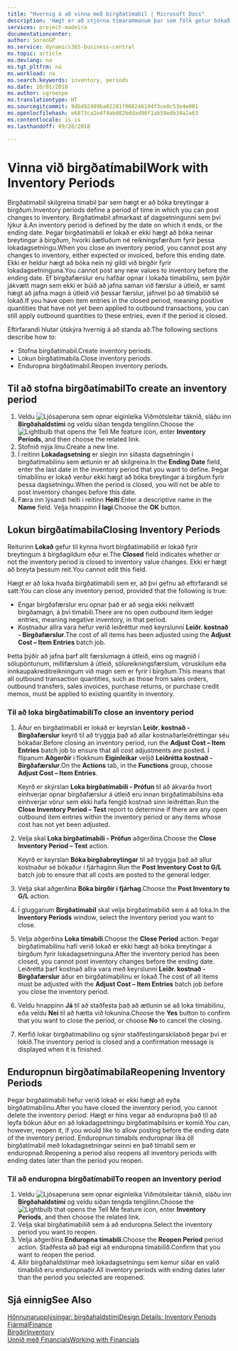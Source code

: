 ```yaml
---
title: "Hvernig á að vinna með birgðatímabil | Microsoft Docs"
description: "Hægt er að stjórna tímarammanum þar sem fólk getur bókað breytingar á birgðum með því að skilgreina birgðatímabil."
services: project-madeira
documentationcenter: 
author: SorenGP
ms.service: dynamics365-business-central
ms.topic: article
ms.devlang: na
ms.tgt_pltfrm: na
ms.workload: na
ms.search.keywords: inventory, periods
ms.date: 10/01/2018
ms.author: sgroespe
ms.translationtype: HT
ms.sourcegitcommit: 9dbd92409ba02281f008246194f3ce0c53e4e001
ms.openlocfilehash: e6873ca2e4f4ab082bddad90f1ab59edb34a2a63
ms.contentlocale: is-is
ms.lasthandoff: 09/28/2018

---
```

# <a name="work-with-inventory-periods"></a><span data-ttu-id="e20d6-103">Vinna við birgðatímabil</span><span class="sxs-lookup"><span data-stu-id="e20d6-103">Work with Inventory Periods</span></span>
<span data-ttu-id="e20d6-104">Birgðatímabil skilgreina tímabil þar sem hægt er að bóka breytingar á birgðum.</span><span class="sxs-lookup"><span data-stu-id="e20d6-104">Inventory periods define a period of time in which you can post changes to inventory.</span></span> <span data-ttu-id="e20d6-105">Birgðatímabil afmarkast af dagsetningunni sem því lýkur á.</span><span class="sxs-lookup"><span data-stu-id="e20d6-105">An inventory period is defined by the date on which it ends, or the ending date.</span></span> <span data-ttu-id="e20d6-106">Þegar birgðatímabili er lokað er ekki hægt að bóka neinar breytingar á birgðum, hvorki áætluðum né reikningsfærðum fyrir þessa lokadagsetningu.</span><span class="sxs-lookup"><span data-stu-id="e20d6-106">When you close an inventory period, you cannot post any changes to inventory, either expected or invoiced, before this ending date.</span></span> <span data-ttu-id="e20d6-107">Ekki er heldur hægt að bóka nein ný gildi við birgðir fyrir lokadagsetninguna.</span><span class="sxs-lookup"><span data-stu-id="e20d6-107">You cannot post any new values to inventory before the ending date.</span></span> <span data-ttu-id="e20d6-108">Ef birgðafærslur eru hafðar opnar í lokaða tímabilinu, sem þýðir jákvætt magn sem ekki er búið að jafna saman við færslur á útleið, er samt hægt að jafna magn á útleið við þessar færslur, jafnvel þó að tímabilið sé lokað.</span><span class="sxs-lookup"><span data-stu-id="e20d6-108">If you have open item entries in the closed period, meaning positive quantities that have not yet been applied to outbound transactions, you can still apply outbound quantities to these entries, even if the period is closed.</span></span>  

<span data-ttu-id="e20d6-109">Eftirfarandi hlutar útskýra hvernig á að standa að:</span><span class="sxs-lookup"><span data-stu-id="e20d6-109">The following sections describe how to:</span></span>  

* <span data-ttu-id="e20d6-110">Stofna birgðatímabil.</span><span class="sxs-lookup"><span data-stu-id="e20d6-110">Create inventory periods.</span></span>  
* <span data-ttu-id="e20d6-111">Lokun birgðatímabila.</span><span class="sxs-lookup"><span data-stu-id="e20d6-111">Close inventory periods.</span></span>  
* <span data-ttu-id="e20d6-112">Enduropna birgðatímabil.</span><span class="sxs-lookup"><span data-stu-id="e20d6-112">Reopen inventory periods.</span></span>  

## <a name="to-create-an-inventory-period"></a><span data-ttu-id="e20d6-113">Til að stofna birgðatímabil</span><span class="sxs-lookup"><span data-stu-id="e20d6-113">To create an inventory period</span></span>  
1. <span data-ttu-id="e20d6-114">Veldu ![Ljósaperuna sem opnar eiginleika Viðmótsleitar](media/ui-search/search_small.png "Segðu mér hvað þú vilt gera") táknið, sláðu inn **Birgðahaldstími** og veldu síðan tengda tengilinn.</span><span class="sxs-lookup"><span data-stu-id="e20d6-114">Choose the ![Lightbulb that opens the Tell Me feature](media/ui-search/search_small.png "Tell me what you want to do") icon, enter **Inventory Periods**, and then choose the related link.</span></span>  
2. <span data-ttu-id="e20d6-115">Stofnið nýja línu.</span><span class="sxs-lookup"><span data-stu-id="e20d6-115">Create a new line.</span></span>  
3. <span data-ttu-id="e20d6-116">Í reitinn **Lokadagsetning** er slegin inn síðasta dagsetningin í birgðatímabilinu sem ætlunin er að skilgreina.</span><span class="sxs-lookup"><span data-stu-id="e20d6-116">In the **Ending Date** field, enter the last date in the inventory period that you want to define.</span></span> <span data-ttu-id="e20d6-117">Þegar tímabilinu er lokað verður ekki hægt að bóka breytingar á birgðum fyrir þessa dagsetningu.</span><span class="sxs-lookup"><span data-stu-id="e20d6-117">When the period is closed, you will not be able to post inventory changes before this date.</span></span>  
4. <span data-ttu-id="e20d6-118">Færa inn lýsandi heiti í reitinn **Heiti**.</span><span class="sxs-lookup"><span data-stu-id="e20d6-118">Enter a descriptive name in the **Name** field.</span></span> <span data-ttu-id="e20d6-119">Velja hnappinn **Í lagi**.</span><span class="sxs-lookup"><span data-stu-id="e20d6-119">Choose the **OK** button.</span></span>  

## <a name="closing-inventory-periods"></a><span data-ttu-id="e20d6-120">Lokun birgðatímabila</span><span class="sxs-lookup"><span data-stu-id="e20d6-120">Closing Inventory Periods</span></span>  
<span data-ttu-id="e20d6-121">Reiturinn **Lokað** gefur til kynna hvort birgðatímabilið er lokað fyrir breytingum á birgðagildum eður ei.</span><span class="sxs-lookup"><span data-stu-id="e20d6-121">The **Closed** field indicates whether or not the inventory period is closed to inventory value changes.</span></span> <span data-ttu-id="e20d6-122">Ekki er hægt að breyta þessum reit.</span><span class="sxs-lookup"><span data-stu-id="e20d6-122">You cannot edit this field.</span></span>  

<span data-ttu-id="e20d6-123">Hægt er að loka hvaða birgðatímabili sem er, að því gefnu að eftirfarandi sé satt:</span><span class="sxs-lookup"><span data-stu-id="e20d6-123">You can close any inventory period, provided that the following is true:</span></span>  

* <span data-ttu-id="e20d6-124">Engar birgðafærslur eru opnar það er að segja ekki neikvætt birgðamagn, á því tímabili.</span><span class="sxs-lookup"><span data-stu-id="e20d6-124">There are no open outbound item ledger entries, meaning negative inventory, in that period.</span></span>  
* <span data-ttu-id="e20d6-125">Kostnaður allra vara hefur verið leiðréttur með keyrslunni **Leiðr. kostnað - Birgðafærslur**.</span><span class="sxs-lookup"><span data-stu-id="e20d6-125">The cost of all items has been adjusted using the **Adjust Cost – Item Entries** batch job.</span></span>  

<span data-ttu-id="e20d6-126">Þetta þýðir að jafna þarf allt færslumagn á útleið, eins og magnið í sölupöntunum, millifærslum á útleið, sölureikningsfærslum, vöruskilum eða innkaupakreditreikningum við magn sem er fyrir í birgðum.</span><span class="sxs-lookup"><span data-stu-id="e20d6-126">This means that all outbound transaction quantities, such as those from sales orders, outbound transfers, sales invoices, purchase returns, or purchase credit memos, must be applied to existing quantity in inventory.</span></span>  

### <a name="to-close-an-inventory-period"></a><span data-ttu-id="e20d6-127">Til að loka birgðatímabili</span><span class="sxs-lookup"><span data-stu-id="e20d6-127">To close an inventory period</span></span>  
1. <span data-ttu-id="e20d6-128">Áður en birgðatímabili er lokað er keyrslan **Leiðr. kostnað - Birgðafærslur** keyrð til að tryggja það að allar kostnaðarleiðréttingar séu bókaðar.</span><span class="sxs-lookup"><span data-stu-id="e20d6-128">Before closing an inventory period, run the **Adjust Cost – Item Entries** batch job to ensure that all cost adjustments are posted.</span></span> <span data-ttu-id="e20d6-129">Í flipanum **Aðgerðir** í flokknum **Eiginleikar** veljið **Leiðrétta kostnað - Birgðafærslur**.</span><span class="sxs-lookup"><span data-stu-id="e20d6-129">On the **Actions** tab, in the **Functions** group, choose **Adjust Cost – Item Entries**.</span></span>  

     <span data-ttu-id="e20d6-130">Keyrð er skýrslan **Loka birgðatímabili - Prófun** til að ákvarða hvort einhverjar opnar birgðafærslur á útleið eru innan birgðatímabilsins eða einhverjar vörur sem ekki hafa fengið kostnað sinn leiðréttan.</span><span class="sxs-lookup"><span data-stu-id="e20d6-130">Run the **Close Inventory Period – Test** report to determine if there are any open outbound item entries within the inventory period or any items whose cost has not yet been adjusted.</span></span>  
2. <span data-ttu-id="e20d6-131">Velja skal **Loka birgðatímabili - Prófun** aðgerðina.</span><span class="sxs-lookup"><span data-stu-id="e20d6-131">Choose the **Close Inventory Period – Test** action.</span></span>  

     <span data-ttu-id="e20d6-132">Keyrð er keyrslan **Bóka birgðabreytingar** til að tryggja það að allur kostnaður sé bókaður í fjárhaginn.</span><span class="sxs-lookup"><span data-stu-id="e20d6-132">Run the **Post Inventory Cost to G/L** batch job to ensure that all costs are posted to the general ledger.</span></span>  
3. <span data-ttu-id="e20d6-133">Velja skal aðgerðina **Bóka birgðir í fjárhag**.</span><span class="sxs-lookup"><span data-stu-id="e20d6-133">Choose the **Post Inventory to G/L** action.</span></span>  
4. <span data-ttu-id="e20d6-134">Í glugganum **Birgðatímabil** skal velja birgðatímabilið sem á að loka.</span><span class="sxs-lookup"><span data-stu-id="e20d6-134">In the **Inventory Periods** window, select the inventory period you want to close.</span></span>  
5. <span data-ttu-id="e20d6-135">Velja aðgerðina **Loka tímabili**.</span><span class="sxs-lookup"><span data-stu-id="e20d6-135">Choose the **Close Period** action.</span></span> <span data-ttu-id="e20d6-136">Þegar birgðatímabilinu hafi verið lokað er ekki hægt að bóka breytingar á birgðum fyrir lokadagsetninguna.</span><span class="sxs-lookup"><span data-stu-id="e20d6-136">After the inventory period has been closed, you cannot post inventory changes before the ending date.</span></span> <span data-ttu-id="e20d6-137">Leiðrétta þarf kostnað allra vara með keyrslunni **Leiðr. kostnað - Birgðafærslur** áður en birgðatímabilinu er lokað.</span><span class="sxs-lookup"><span data-stu-id="e20d6-137">The cost of all items must be adjusted with the **Adjust Cost – Item Entries** batch job before you close the inventory period.</span></span>  
6. <span data-ttu-id="e20d6-138">Veldu hnappinn **Já** til að staðfesta það að ætlunin sé að loka tímabilinu, eða veldu **Nei** til að hætta við lokunina.</span><span class="sxs-lookup"><span data-stu-id="e20d6-138">Choose the **Yes** button to confirm that you want to close the period, or choose **No** to cancel the closing.</span></span>  
7. <span data-ttu-id="e20d6-139">Kerfið lokar birgðatímabilinu og sýnir staðfestingarskilaboð þegar því er lokið.</span><span class="sxs-lookup"><span data-stu-id="e20d6-139">The inventory period is closed and a confirmation message is displayed when it is finished.</span></span>  

## <a name="reopening-inventory-periods"></a><span data-ttu-id="e20d6-140">Enduropnun birgðatímabila</span><span class="sxs-lookup"><span data-stu-id="e20d6-140">Reopening Inventory Periods</span></span>  
<span data-ttu-id="e20d6-141">Þegar birgðatímabili hefur verið lokað er ekki hægt að eyða birgðatímabilinu.</span><span class="sxs-lookup"><span data-stu-id="e20d6-141">After you have closed the inventory period, you cannot delete the inventory period.</span></span> <span data-ttu-id="e20d6-142">Hægt er hins vegar að enduropna það til að leyfa bókun áður en að lokadagsetningu birgðatímabilsins er komið.</span><span class="sxs-lookup"><span data-stu-id="e20d6-142">You can, however, reopen it, if you would like to allow posting before the ending date of the inventory period.</span></span> <span data-ttu-id="e20d6-143">Enduropnun tímabils enduropnar líka öll birgðatímabil með lokadagsetningar seinni en það tímabil sem er enduropnað.</span><span class="sxs-lookup"><span data-stu-id="e20d6-143">Reopening a period also reopens all inventory periods with ending dates later than the period you reopen.</span></span>  

### <a name="to-reopen-an-inventory-period"></a><span data-ttu-id="e20d6-144">Til að enduropna birgðatímabil</span><span class="sxs-lookup"><span data-stu-id="e20d6-144">To reopen an inventory period</span></span>  
1. <span data-ttu-id="e20d6-145">Veldu ![Ljósaperuna sem opnar eiginleika Viðmótsleitar](media/ui-search/search_small.png "Segðu mér hvað þú vilt gera") táknið, sláðu inn **Birgðahaldstími** og veldu síðan tengda tengilinn.</span><span class="sxs-lookup"><span data-stu-id="e20d6-145">Choose the ![Lightbulb that opens the Tell Me feature](media/ui-search/search_small.png "Tell me what you want to do") icon, enter **Inventory Periods**, and then choose the related link.</span></span>  
2. <span data-ttu-id="e20d6-146">Velja skal birgðatímabilið sem á að enduropna.</span><span class="sxs-lookup"><span data-stu-id="e20d6-146">Select the inventory period you want to reopen.</span></span>  
3. <span data-ttu-id="e20d6-147">Velja aðgerðina **Enduropna tímabili**.</span><span class="sxs-lookup"><span data-stu-id="e20d6-147">Choose the **Reopen Period** period action.</span></span> <span data-ttu-id="e20d6-148">Staðfesta að það eigi að enduropna tímabilið.</span><span class="sxs-lookup"><span data-stu-id="e20d6-148">Confirm that you want to reopen the period.</span></span>  
4. <span data-ttu-id="e20d6-149">Allir birgðahaldstímar með lokadagsetningu sem kemur síðar en valið tímabilið eru enduropnaðir.</span><span class="sxs-lookup"><span data-stu-id="e20d6-149">All inventory periods with ending dates later than the period you selected are reopened.</span></span>  

## <a name="see-also"></a><span data-ttu-id="e20d6-150">Sjá einnig</span><span class="sxs-lookup"><span data-stu-id="e20d6-150">See Also</span></span>  
[<span data-ttu-id="e20d6-151">Hönnunarupplýsingar: birgðahaldstími</span><span class="sxs-lookup"><span data-stu-id="e20d6-151">Design Details: Inventory Periods</span></span>](design-details-inventory-periods.md)  
[<span data-ttu-id="e20d6-152">Fjármál</span><span class="sxs-lookup"><span data-stu-id="e20d6-152">Finance</span></span>](finance.md)  
[<span data-ttu-id="e20d6-153">Birgðir</span><span class="sxs-lookup"><span data-stu-id="e20d6-153">Inventory</span></span>](inventory-manage-inventory.md)  
[<span data-ttu-id="e20d6-154">Unnið með Financials</span><span class="sxs-lookup"><span data-stu-id="e20d6-154">Working with Financials</span></span>](ui-work-product.md)

